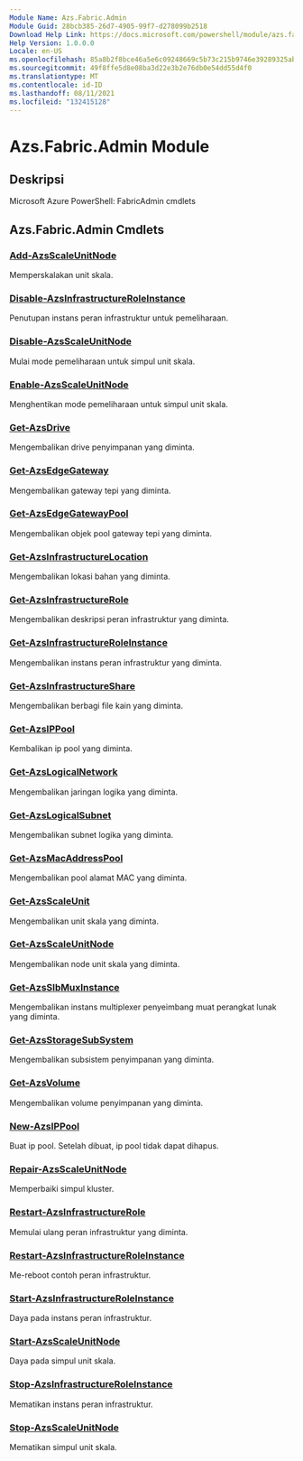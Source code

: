 ```yaml
---
Module Name: Azs.Fabric.Admin
Module Guid: 28bcb385-26d7-4905-99f7-d278099b2518
Download Help Link: https://docs.microsoft.com/powershell/module/azs.fabric.admin
Help Version: 1.0.0.0
Locale: en-US
ms.openlocfilehash: 85a8b2f8bce46a5e6c09248669c5b73c215b9746e39289325abb14ae3aa53113
ms.sourcegitcommit: 49f8ffe5d8e08ba3d22e3b2e76db0e54dd55d4f0
ms.translationtype: MT
ms.contentlocale: id-ID
ms.lasthandoff: 08/11/2021
ms.locfileid: "132415128"
---
```

# Azs.Fabric.Admin Module
## Deskripsi
Microsoft Azure PowerShell: FabricAdmin cmdlets

## Azs.Fabric.Admin Cmdlets
### [Add-AzsScaleUnitNode](Add-AzsScaleUnitNode.md)
Memperskalakan unit skala.

### [Disable-AzsInfrastructureRoleInstance](Disable-AzsInfrastructureRoleInstance.md)
Penutupan instans peran infrastruktur untuk pemeliharaan.

### [Disable-AzsScaleUnitNode](Disable-AzsScaleUnitNode.md)
Mulai mode pemeliharaan untuk simpul unit skala.

### [Enable-AzsScaleUnitNode](Enable-AzsScaleUnitNode.md)
Menghentikan mode pemeliharaan untuk simpul unit skala.

### [Get-AzsDrive](Get-AzsDrive.md)
Mengembalikan drive penyimpanan yang diminta.

### [Get-AzsEdgeGateway](Get-AzsEdgeGateway.md)
Mengembalikan gateway tepi yang diminta.

### [Get-AzsEdgeGatewayPool](Get-AzsEdgeGatewayPool.md)
Mengembalikan objek pool gateway tepi yang diminta.

### [Get-AzsInfrastructureLocation](Get-AzsInfrastructureLocation.md)
Mengembalikan lokasi bahan yang diminta.

### [Get-AzsInfrastructureRole](Get-AzsInfrastructureRole.md)
Mengembalikan deskripsi peran infrastruktur yang diminta.

### [Get-AzsInfrastructureRoleInstance](Get-AzsInfrastructureRoleInstance.md)
Mengembalikan instans peran infrastruktur yang diminta.

### [Get-AzsInfrastructureShare](Get-AzsInfrastructureShare.md)
Mengembalikan berbagi file kain yang diminta.

### [Get-AzsIPPool](Get-AzsIPPool.md)
Kembalikan ip pool yang diminta.

### [Get-AzsLogicalNetwork](Get-AzsLogicalNetwork.md)
Mengembalikan jaringan logika yang diminta.

### [Get-AzsLogicalSubnet](Get-AzsLogicalSubnet.md)
Mengembalikan subnet logika yang diminta.

### [Get-AzsMacAddressPool](Get-AzsMacAddressPool.md)
Mengembalikan pool alamat MAC yang diminta.

### [Get-AzsScaleUnit](Get-AzsScaleUnit.md)
Mengembalikan unit skala yang diminta.

### [Get-AzsScaleUnitNode](Get-AzsScaleUnitNode.md)
Mengembalikan node unit skala yang diminta.

### [Get-AzsSlbMuxInstance](Get-AzsSlbMuxInstance.md)
Mengembalikan instans multiplexer penyeimbang muat perangkat lunak yang diminta.

### [Get-AzsStorageSubSystem](Get-AzsStorageSubSystem.md)
Mengembalikan subsistem penyimpanan yang diminta.

### [Get-AzsVolume](Get-AzsVolume.md)
Mengembalikan volume penyimpanan yang diminta.

### [New-AzsIPPool](New-AzsIPPool.md)
Buat ip pool.
Setelah dibuat, ip pool tidak dapat dihapus.

### [Repair-AzsScaleUnitNode](Repair-AzsScaleUnitNode.md)
Memperbaiki simpul kluster.

### [Restart-AzsInfrastructureRole](Restart-AzsInfrastructureRole.md)
Memulai ulang peran infrastruktur yang diminta.

### [Restart-AzsInfrastructureRoleInstance](Restart-AzsInfrastructureRoleInstance.md)
Me-reboot contoh peran infrastruktur.

### [Start-AzsInfrastructureRoleInstance](Start-AzsInfrastructureRoleInstance.md)
Daya pada instans peran infrastruktur.

### [Start-AzsScaleUnitNode](Start-AzsScaleUnitNode.md)
Daya pada simpul unit skala.

### [Stop-AzsInfrastructureRoleInstance](Stop-AzsInfrastructureRoleInstance.md)
Mematikan instans peran infrastruktur.

### [Stop-AzsScaleUnitNode](Stop-AzsScaleUnitNode.md)
Mematikan simpul unit skala.


